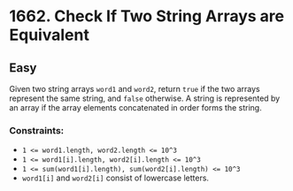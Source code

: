 # 1662. Check If Two String Arrays are Equivalent

## Easy

Given two string arrays `word1` and `word2`, return `true` if the two arrays represent the same string, and `false`
otherwise. A string is represented by an array if the array elements concatenated in order forms the string.

### Constraints:

- `1 <= word1.length, word2.length <= 10^3`
- `1 <= word1[i].length, word2[i].length <= 10^3`
- `1 <= sum(word1[i].length), sum(word2[i].length) <= 10^3`
- `word1[i]` and `word2[i]` consist of lowercase letters.
